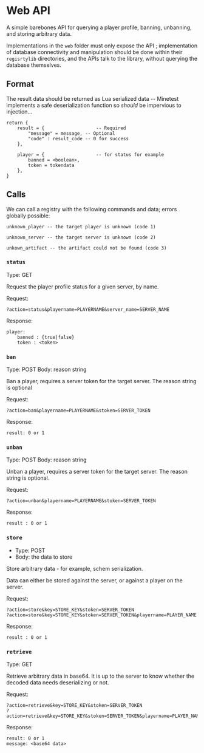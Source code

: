 # Web API

A simple barebones API for querying a player profile, banning, unbanning, and storing arbitrary data.

Implementations in the `web` folder must only expose the API ; implementation of database connectivity and manipulation should be done within their `regisrtylib` directories, and the APIs talk to the library, without querying the database themselves.

## Format

The result data should be returned as Lua serialized data -- Minetest implements a safe deserialization function so *should* be impervious to injection...

	return {
		result = {                   -- Required
			"message" = message, -- Optional
			"code" : result_code -- 0 for success
		},

		player = {                   -- for status for example
			banned = <boolean>,
			token = tokendata
		},
	}

## Calls

We can call a registry with the following commands and data; errors globally possible:


	unknown_player -- the target player is unknown (code 1)

	unknown_server -- the target server is unknown (code 2)

	unkown_artifact -- the artifact could not be found (code 3)


### `status`

Type: GET

Request the player profile status for a given server, by name.

Request:

	?action=status&playername=PLAYERNAME&server_name=SERVER_NAME

Response:

	player:
		banned : {true|false}
		token : <token>

### `ban`

Type: POST
Body: reason string

Ban a player, requires a server token for the target server. The reason string is optional

Request:

	?action=ban&playername=PLAYERNAME&stoken=SERVER_TOKEN

Response:

	result: 0 or 1

### `unban`

Type: POST
Body: reason string

Unban a player, requires a server token for the target server. The reason string is optional.

Request:

	?action=unban&playername=PLAYERNAME&stoken=SERVER_TOKEN

Response:

	result : 0 or 1

### `store`

* Type: POST
* Body: the data to store

Store arbitrary data - for example, schem serialization.

Data can either be stored against the server, or against a player on the server.

Request:

	?action=store&key=STORE_KEY&stoken=SERVER_TOKEN
	?action=store&key=STORE_KEY&stoken=SERVER_TOKEN&playername=PLAYER_NAME

Response:

	result : 0 or 1

### `retrieve`

Type: GET

Retrieve arbitrary data in base64. It is up to the server to know whether the decoded data needs deserializing or not.

Request:

	?action=retrieve&key=STORE_KEY&stoken=SERVER_TOKEN
	?action=retrieve&key=STORE_KEY&stoken=SERVER_TOKEN&playername=PLAYER_NAME

Response:

	result: 0 or 1
	message: <base64 data>
